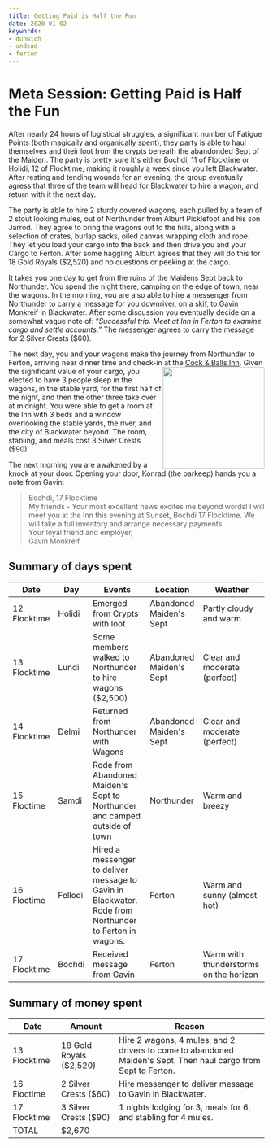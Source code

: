 ```yaml
---
title: Getting Paid is Half the Fun  
date: 2020-01-02
keywords:
- dunwich
- undead
- ferton
---
```


# Meta Session: Getting Paid is Half the Fun  

After nearly 24 hours of logistical struggles, a significant number of Fatigue Points (both magically and organically spent), they party is able to haul themselves and their loot from the crypts beneath the abandonded Sept of the Maiden.  The party is pretty sure it's either Bochdi, 11 of Flocktime or Holidi, 12 of Flocktime, making it roughly a week since you left Blackwater.  After resting and tending wounds for an evening, the group eventually agress that three of the team will head for Blackwater to hire a wagon, and return with it the next day.  

The party is able to hire 2 sturdy covered wagons, each pulled by a team of 2 stout looking mules, out of Northunder from Alburt Picklefoot and his son Jarrod.  They agree to bring the wagons out to the hills, along with a selection of crates, burlap sacks, oiled canvas wrapping cloth and rope. They let you load your cargo into the back and then drive you and your Cargo to Ferton.  After some haggling Alburt agrees that they will do this for 18 Gold Royals ($2,520) and no questions or peeking at the cargo.  

It takes you one day to get from the ruins of the Maidens Sept back to Northunder.  You spend the night there, camping on the edge of town, near the wagons.  In the morning, you are also able to hire a messenger from Northunder to carry a message for you downriver, on a skif, to Gavin Monkreif in Blackwater.  After some discussion you eventually decide on a somewhat vague note of: “*Successful trip.  Meet at Inn in Ferton to examine cargo and settle accounts.*”  The messenger agrees to carry the message for 2 Silver Crests ($60).  

The next day, you and your wagons make the journey from Northunder to Ferton, arriving near dinner time and check-in at the [Cock & Balls Inn](https://rickosborne.github.io/blackwater/guide/105-blackwater-city.html#cock-&-balls-inn).  <img src="https://rickosborne.github.io/blackwater/images/Cock%20and%20Balls%20Sign.png" align="right" height="200"> Given the significant value of your cargo, you elected to have 3 people sleep in the wagons, in the stable yard, for the first half of the night, and then the other three take over at midnight.  You were able to get a room at the Inn with 3 beds and a window overlooking the stable yards, the river, and the city of Blackwater beyond.  The room, stabling, and meals cost 3 Silver Crests ($90).

The next morning you are awakened by a knock at your door.  Opening your door, Konrad (the barkeep) hands you a note from Gavin:   

> Bochdi, 17 Flocktime  
> My friends - 
> Your most excellent news excites me beyond words!  I will meet you at the Inn this evening at Sunset, Bochdi 17 Flocktime.  We will take a full inventory and arrange necessary payments.  
> Your loyal friend and employer,  
> Gavin Monkreif  

## Summary of days spent
|Date|Day|Events|Location|Weather|
|---|---|---|---|---|
|12 Flocktime|Holidi|Emerged from Crypts with loot|Abandoned Maiden's Sept|Partly cloudy and warm|
|13 Flocktime|Lundi|Some members walked to Northunder to hire wagons ($2,500)|Abandoned Maiden's Sept|Clear and moderate (perfect)|
|14 Flocktime|Delmi|Returned from Northunder with Wagons|Abandoned Maiden's Sept|Clear and moderate (perfect)|
|15 Floctime|Samdi|Rode from Abandoned Maiden's Sept to Northunder and camped outside of town|Northunder|Warm and breezy|
|16 Floctime|Fellodi|Hired a messenger to deliver message to Gavin in Blackwater.  Rode from Northunder to Ferton in wagons.|Ferton|Warm and sunny (almost hot)|
|17 Flocktime|Bochdi|Received message from Gavin|Ferton|Warm with thunderstorms on the horizon|
  
## Summary of money spent
|Date|Amount|Reason|
|---|---|---|
|13 Flocktime|18 Gold Royals ($2,520)|Hire 2 wagons, 4 mules, and 2 drivers to come to abandoned Maiden's Sept.  Then haul cargo from Sept to Ferton.|
|16 Floctime|2 Silver Crests ($60)|Hire messenger to deliver message to Gavin in Blackwater.|
|17 Flocktime|3 Silver Crests ($90)|1 nights lodging for 3, meals for 6, and stabling for 4 mules.|  
|TOTAL|$2,670| |  
